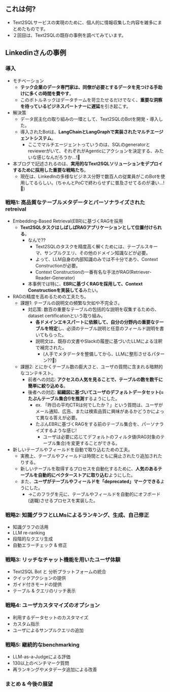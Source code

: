 ## これは何?

- Text2SQLサービスの実現のために、個人的に情報収集した内容を雑多にまとめたものです。
- ２回目は、Text2SQLの既存の事例を調べてみています。

## Linkedinさんの事例

### 導入

- モチベーション
  - **テック企業のデータ専門家は、同僚が必要とするデータを見つける手助けに多くの時間を費やす**。
  - このボトルネックはデータチームを苛立たせるだけでなく、**重要な洞察を待っているビジネスパートナーに遅延**を引き起こす。
- 解決策
  - データ民主化の取り組みの一環として、Text2SQLのBotを開発・導入した。
  - 導入されたBotは、**LangChainとLangGraphで実装されたマルチエージェントシステム**。
    - ここでマルチエージェントっていうのは、SQLのgeneratorとreviewerがいて、それぞれがAgenticにアクションを決定する、みたいな感じなんだろうか...!:thinking:
- 本ブログで記述されるのは、**実用的なText2SQLソリューションをデプロイするために採用した重要な戦略たち**。
  - 現在は、LinkedInの多様なビジネス分野で数百人の従業員がこのBotを使用してるらしい。(ちゃんとPoCで終わらせずに普及させてるのが凄い...!:thinking:)

### 戦略1: 高品質なテーブルメタデータとパーソナライズされたretreival

- Embedding-Based Retrieval(EBR)に基づくRAGを採用
  - **Text2SQLタスクはしばしばRAGアプリケーションとして位置付けられる**。
    - なんで??
      - Text2SQLのタスクを精度高く解くためには、テーブルスキーマ、サンプルクエリ、その他のドメイン知識などが必要。
      - よって、LLM自身の内部知識のみでは不十分であり、Context Constructionが必要。
      - Context Constructionの一番有名な手法がRAG(Retriever-Reader-Generator)
    - 本事例では特に、**EBRに基づくRAGを採用して、Context Constructionを実装してる**みたい。
- RAGの精度を高めるための工夫たち。
  - 課題1: テーブルの説明文の頻繁な欠如や不完全さ。
    - 対応策: 数百の重要なテーブルの包括的な説明を収集するための、dataset certificationという取り組み。
      - **各ドメインエキスパートに依頼して、自分の分野内の重要なテーブルを特定**し、必須のテーブル説明と任意のフィールド説明を書いてもらった。
      - 説明文は、既存の文書やSlackの履歴に基づいたLLMによる注釈で補完された。
        - (人手でメタデータを整備してから、LLMに整形させるパターン??:thinking:)
  - 課題2: とにかくテーブル数の膨大さと、ユーザの質問に含まれる暗黙的なコンテキスト。
    - 前者への対応: **アクセスの人気を見ることで、テーブルの数を数千に簡単に絞り込める**。
    - 後者への対応: **組織図に基づいてユーザのデフォルトデータセット(=たぶんテーブル集合!)を推測**するようにした。
      - ex. 「昨日の平均CTRは何でしたか？」という質問は、ユーザがメール通知、広告、または検索品質に興味があるかどうかによって異なる答えが必要。
      - たぶんEBRに基づくRAGをする前のテーブル集合を、パーソナライズするような感じ!
        - ユーザは必要に応じてデフォルトのフィルタ値(RAG対象のテーブル集合)を変更することができる。
- 新しいテーブルやフィールドを自動で取り込むための工夫。
  - 実務上、テーブルやフィールドは時間とともに廃止されたり追加されたりする。
  - 新しいテーブルを取得するプロセスを自動化するために、**人気のあるテーブルを自動的にベクターストアに取り込む**ようにした。
  - また、**ユーザがテーブルやフィールドを「deprecated」マークできる**ようにした。
    - →このフラグを元に、テーブルやフィールドを自動的にオフボード(退職)させるプロセスを実装した。

### 戦略2: 知識グラフとLLMsによるランキング、生成、自己修正

- 知識グラフの活用
- LLM re-ranking
- 段階的なクエリ生成
- 自動エラーチェック & 修正

### 戦略3: リッチなチャット機能を用いたユーザ体験

- Text2SQL Bot と 分析プラットフォームの統合
- クイックアクションの提供
- ガイド付きモードの提供
- テーブル & クエリのリッチ表示

### 戦略4: ユーザカスタマイズのオプション

- 利用するデータセットのカスタマイズ
- カスタム指示
- ユーザによるサンプルクエリの追加

### 戦略5: 継続的なbenchmarking

- LLM-as-a-Judgeによる評価
- 130以上のベンチマーク質問
- 再ランキングやメタデータ追加による改善

### まとめ & 今後の展望
